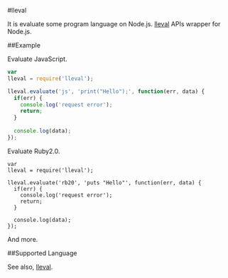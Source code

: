#lleval

It is evaluate some program language on Node.js.
 [lleval](http://colabv6.dan.co.jp/lleval.html) APIs wrapper for Node.js.

##Example

Evaluate JavaScript.

```javascript
var
lleval = require('lleval');

lleval.evaluate('js', 'print("Hello");', function(err, data) {
  if(err) {
    console.log('request error');
    return;
  }
  
  console.log(data);
});
```

Evaluate Ruby2.0.

```
var
lleval = require('lleval');

lleval.evaluate('rb20', 'puts "Hello"', function(err, data) {
  if(err) {
    console.log('request error');
    return;
  }
  
  console.log(data);
});
```

And more.

##Supported Language

See also, [lleval](http://colabv6.dan.co.jp/lleval.html).
